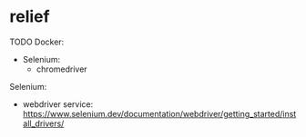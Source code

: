 # relief

TODO
Docker:
- Selenium:
    - chromedriver
        



Selenium: 
- webdriver service: https://www.selenium.dev/documentation/webdriver/getting_started/install_drivers/